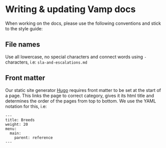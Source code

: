 # Writing & updating Vamp docs

When working on the docs, please use the following conventions and stick to the style guide:

## File names

Use all lowercase, no special characters and connect words using `-` characters, i.e: `sla-and-escalations.md`

## Front matter

Our static site generator [Hugo](http://gohugo.io) requires front matter to be set at the start of a page.
This links the page to correct category, gives it its html title and determines the order of the pages from top to bottom.
We use the YAML notation for this, i.e:

```
---
title: Breeds
weight: 20
menu:
  main:
    parent: reference
---
```
